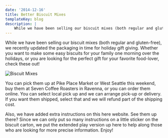 ```yaml
---
date: '2014-12-16'
title: Better Biscuit Mixes
templateKey: blog
description: |
    While we have been selling our biscuit mixes (both regular and gluten-free), we recently updated the packaging in time for holiday gift giving.
---
```

While we have been selling our biscuit mixes (both regular and gluten-free), we recently updated the packaging in time for holiday gift giving. Whether you want to make some easy biscuits for your family one morning over the holidays, or you are looking for the perfect gift for your favorite food-lover, check these out!

<img src="/uploads/biscuit-mixes.jpg" class="img-fluid page-image shadow m-3" alt="Biscuit Mixes" />

You can pick them up at Pike Place Market or West Seattle this weekend, buy them at Seven Coffee Roasters in Ravenna, or you can order them online. You can select local pick up and we can arrange pick-up or delivery. If you want them shipped, select that and we will refund part of the shipping cost.

Also, we have added extra instructions on this here website. See them up there? Since we can only put so many instructions on a little sticker on the biscuit carton, we put the extended play version up here to help along those who are looking for more precise information. Enjoy!
